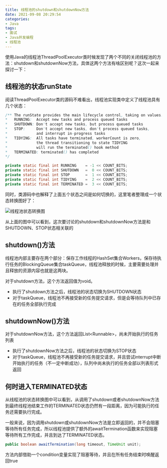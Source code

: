 ```yaml
---
title: 线程池的shutdown和shutdownNow方法
date: 2021-09-08 20:29:54
categories:
- Java
tags:
- 面试
- Java并发编程
- 线程池
---
```


使用Java的线程池ThreadPoolExecutor类时候发现了两个不同的关闭线程池的方法：shutdown和shutdownNow方法，具体这两个方法有啥区别呢？这次一起来探讨一下：

## 线程池的状态runState

阅读ThreadPoolExecutor类的源码不难看出，线程池实现类中定义了线程池具有几个状态：

```java
/** The runState provides the main lifecycle control, taking on values:
*   RUNNING:  Accept new tasks and process queued tasks
*   SHUTDOWN: Don't accept new tasks, but process queued tasks
*   STOP:     Don't accept new tasks, don't process queued tasks,
*             and interrupt in-progress tasks
*   TIDYING:  All tasks have terminated, workerCount is zero,
*             the thread transitioning to state TIDYING
*             will run the terminated() hook method
*   TERMINATED: terminated() has completed
*/

private static final int RUNNING    = -1 << COUNT_BITS;
private static final int SHUTDOWN   =  0 << COUNT_BITS;
private static final int STOP       =  1 << COUNT_BITS;
private static final int TIDYING    =  2 << COUNT_BITS;
private static final int TERMINATED =  3 << COUNT_BITS;
```

同时，类源码中也解释了上面五个状态之间是如何切换的，这里笔者整理成一个状态转换图好了：

![线程池状态转换图](https://gitee.com/dzzhyk/MarkdownPics/raw/master/image-20210908203537430.png)

从上面的图中可以看到，这次要讨论的shutdown和shutdownNow方法是和SHUTDOWN、STOP状态相关联的



## shutdown()方法

线程池内部主要存在两个部分：保存工作线程的HashSet集合Workers，保存待执行任务的BlockingQueue集合taskQueue，线程池释放的时候，主要需要处理并且释放的资源内容也就是这两块。

对于shutdown方法，这个方法返回值为void。

-   执行了shutdown方法之后，线程池的状态切换为SHUTDOWN状态
-   对于taskQueue，线程池不再接受新的任务提交请求，但是会等待队列中已存在的任务全部执行完成



## shutdownNow()方法

对于shutdownNow方法，这个方法返回List\<Runnable>，尚未开始执行的任务列表

-   执行了shutdownNow方法之后，线程池的状态切换为STOP状态
-   对于taskQueue，线程池不再接受新的任务提交请求，并且尝试interrupt中断开始执行的任务（不一定中断成功），队列中尚未执行的任务全部以列表形式返回



## 何时进入TERMINATED状态

从线程池的状态转换图中可以看到，从调用了shutdown或者shutdownNow方法到最终线程池结束工作的TERMINATED状态仍然有一段距离，因为可能执行的任务还需要执行完成。

一般来说，因为调用shutdown或shutdownNow方法是立即返回的，并不会阻塞等待所有任务完成，所以线程池提供了额外的awaitTermination函数来实现阻塞等待所有工作完成，并且到达了TERMINATED状态。

```java
public boolean awaitTermination(long timeout, TimeUnit unit);
```

方法内部借助一个condition变量实现了阻塞等待，并且在所有任务结束时唤醒返回true

